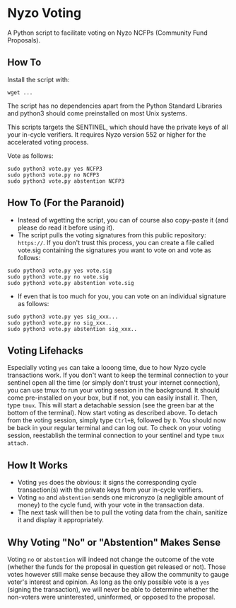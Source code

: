 # Nyzo Voting
A Python script to facilitate voting on Nyzo NCFPs (Community Fund Proposals).

## How To
Install the script with:  

`wget ...`

The script has no dependencies apart from the Python Standard Libraries and python3 
should come preinstalled on most Unix systems. 

This scripts targets the SENTINEL, which should have the private keys of all your in-cycle
verifiers. It requires Nyzo version 552 or higher for the accelerated voting process.

Vote as follows: 
 
`sudo python3 vote.py yes NCFP3`  
`sudo python3 vote.py no NCFP3`  
`sudo python3 vote.py abstention NCFP3`

## How To (For the Paranoid)

- Instead of wgetting the script, you can of course also copy-paste it (and please do read it before using it).
- The script pulls the voting signatures from this public repository: ``https://``. If you don't
trust this process, you can create a file called vote.sig containing the signatures you want to vote on and vote as follows: 

`sudo python3 vote.py yes vote.sig`  
`sudo python3 vote.py no vote.sig`  
`sudo python3 vote.py abstention vote.sig`

- If even that is too much for you, you can vote on an individual signature as follows:

`sudo python3 vote.py yes sig_xxx...`  
`sudo python3 vote.py no sig_xxx..`  
`sudo python3 vote.py abstention sig_xxx..`

## Voting Lifehacks

Especially voting `yes` can take a looong time, due to how Nyzo cycle transactions work.
If you don't want to keep the terminal connection to your sentinel open all the time (or simply
don't trust your internet connection), you can use tmux to run your voting session in the background.
It should come pre-installed on your box, but if not, you can easily install it. Then, type
`tmux`. This will start a detachable session (see the green bar at the bottom of the terminal). Now
start voting as described above. To detach from the voting session, simply type `Ctrl+B`, followed
by `D`. You should now be back in your regular terminal and can log out. To check on your voting
session, reestablish the terminal connection to your sentinel and type `tmux attach`.

## How It Works

- Voting `yes` does the obvious: it signs the corresponding cycle transaction(s) with the private keys from your in-cycle verifiers.
- Voting `no` and `abstention` sends one micronyzo (a negligible amount of money) to the cycle fund, with your vote in the transaction data. 
- The next task will then be to pull the voting data from the chain, sanitize it and display it appropriately.

## Why Voting "No" or "Abstention" Makes Sense

Voting `no` or `abstention` will indeed not change the outcome of the vote (whether the
funds for the proposal in question get released or not). Those votes however still make sense because
they allow the community to gauge voter's interest and opinion. As long as the only possible vote is a
`yes` (signing the transaction), we will never be able to determine whether the non-voters
were uninterested, uninformed, or opposed to the proposal.
